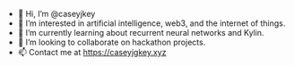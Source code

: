 - 👋 Hi, I’m @caseyjkey
- 👀 I’m interested in artificial intelligence, web3, and the internet of things.
- 🌱 I’m currently learning about recurrent neural networks and Kylin.
- 💞️ I’m looking to collaborate on hackathon projects.
- 📫 Contact me at https://caseyjgkey.xyz

<!---
caseyjkey/caseyjkey is a ✨ special ✨ repository because its `README.md` (this file) appears on your GitHub profile.
You can click the Preview link to take a look at your changes.
--->
